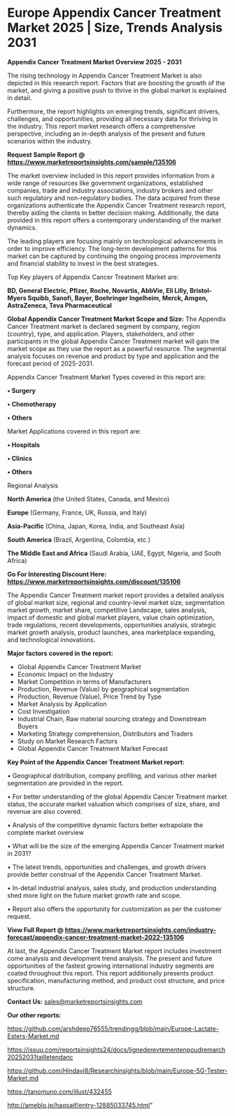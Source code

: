  # Europe Appendix Cancer Treatment Market 2025 | Size, Trends Analysis 2031

<Strong> Appendix Cancer Treatment Market Overview 2025 - 2031</strong>

The rising technology in Appendix Cancer Treatment Market is also depicted in this research report. Factors that are boosting the growth of the market, and giving a positive push to thrive in the global market is explained in detail.

Furthermore, the report highlights on emerging trends, significant drivers, challenges, and opportunities, providing all necessary data for thriving in the industry. This report market research offers a comprehensive perspective, including an in-depth analysis of the present and future scenarios within the industry.

<strong>Request Sample Report @ <a href=https://www.marketreportsinsights.com/sample/135106>https://www.marketreportsinsights.com/sample/135106</a></strong>

The market overview included in this report provides information from a wide range of resources like government organizations, established companies, trade and industry associations, industry brokers and other such regulatory and non-regulatory bodies. The data acquired from these organizations authenticate the Appendix Cancer Treatment research report, thereby aiding the clients in better decision making. Additionally, the data provided in this report offers a contemporary understanding of the market dynamics.

The leading players are focusing mainly on technological advancements in order to improve efficiency. The long-term development patterns for this market can be captured by continuing the ongoing process improvements and financial stability to invest in the best strategies.

Top Key players of Appendix Cancer Treatment Market are:

<strong>BD, General Electric, Pfizer, Roche, Novartis, AbbVie, Eli Lilly, Bristol-Myers Squibb, Sanofi, Bayer, Boehringer Ingelheim, Merck, Amgen, AstraZeneca, Teva Pharmaceutical</strong>

<strong><b>Global Appendix Cancer Treatment Market Scope and Size:</b></strong>
The Appendix Cancer Treatment market is declared segment by company, region (country), type, and application. Players, stakeholders, and other participants in the global Appendix Cancer Treatment market will gain the market scope as they use the report as a powerful resource. The segmental analysis focuses on revenue and product by type and application and the forecast period of 2025-2031.

Appendix Cancer Treatment Market Types covered in this report are:

<strong>• Surgery

• Chemotherapy

• Others</strong>

Market Applications covered in this report are:

<strong>• Hospitals

• Clinics

• Others</strong> 

Regional Analysis

<strong>North America</strong> (the United States, Canada, and Mexico)

<strong>Europe</strong> (Germany, France, UK, Russia, and Italy)

<strong>Asia-Pacific</strong> (China, Japan, Korea, India, and Southeast Asia)

<strong>South America</strong> (Brazil, Argentina, Colombia, etc.)

<strong>The Middle East and Africa</strong> (Saudi Arabia, UAE, Egypt, Nigeria, and South Africa)

<strong>Go For Interesting Discount Here: <a href=https://www.marketreportsinsights.com/discount/135106>https://www.marketreportsinsights.com/discount/135106</a></strong>

The Appendix Cancer Treatment market report provides a detailed analysis of global market size, regional and country-level market size, segmentation market growth, market share, competitive Landscape, sales analysis, impact of domestic and global market players, value chain optimization, trade regulations, recent developments, opportunities analysis, strategic market growth analysis, product launches, area marketplace expanding, and technological innovations.

<strong><b>Major factors covered in the report:</b></strong>
<ul>
  <li>Global Appendix Cancer Treatment Market </li>
  <li>Economic Impact on the Industry</li>
  <li>Market Competition in terms of Manufacturers</li>
  <li>Production, Revenue (Value) by geographical segmentation</li>
  <li>Production, Revenue (Value), Price Trend by Type</li>
  <li>Market Analysis by Application</li>
  <li>Cost Investigation</li>
  <li>Industrial Chain, Raw material sourcing strategy and Downstream Buyers</li>
  <li>Marketing Strategy comprehension, Distributors and Traders</li>
  <li>Study on Market Research Factors</li>
  <li>Global Appendix Cancer Treatment Market Forecast</li>
</ul>

<strong><b>Key Point of the Appendix Cancer Treatment Market report:</b></strong>

• Geographical distribution, company profiling, and various other market segmentation are provided in the report.

• For better understanding of the global Appendix Cancer Treatment market status, the accurate market valuation which comprises of size, share, and revenue are also covered.

• Analysis of the competitive dynamic factors better extrapolate the complete market overview

• What will be the size of the emerging Appendix Cancer Treatment market in 2031?

• The latest trends, opportunities and challenges, and growth drivers provide better construal of the Appendix Cancer Treatment Market.

• In-detail industrial analysis, sales study, and production understanding shed more light on the future market growth rate and scope.

• Report also offers the opportunity for customization as per the customer request.

<strong><b>View Full Report @ <a href=https://www.marketreportsinsights.com/industry-forecast/appendix-cancer-treatment-market-2022-135106>https://www.marketreportsinsights.com/industry-forecast/appendix-cancer-treatment-market-2022-135106</a></b></strong>


At last, the Appendix Cancer Treatment Market report includes investment come analysis and development trend analysis. The present and future opportunities of the fastest growing international industry segments are coated throughout this report. This report additionally presents product specification, manufacturing method, and product cost structure, and price structure.

<strong>Contact Us:</strong>
sales@marketreportsinsights.com

<strong>Our other reports:</strong>

<a href=https://github.com/arshdeep76555/trendingg/blob/main/Europe-Lactate-Esters-Market.md>https://github.com/arshdeep76555/trendingg/blob/main/Europe-Lactate-Esters-Market.md</a>

<a href=https://issuu.com/reportsinsights24/docs/lignederevtementenpoudremarch20252031tailletendanc>https://issuu.com/reportsinsights24/docs/lignederevtementenpoudremarch20252031tailletendanc</a>

<a href=https://github.com/Hindavi8/Researchinsights/blob/main/Europe-5G-Tester-Market.md>https://github.com/Hindavi8/Researchinsights/blob/main/Europe-5G-Tester-Market.md</a>

<a href=https://tanomuno.com/illust/432455>https://tanomuno.com/illust/432455</a>

<a href=http://ameblo.jp/haqsaif/entry-12885033745.html>http://ameblo.jp/haqsaif/entry-12885033745.html</a>"

